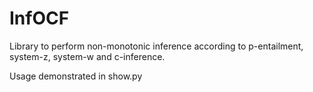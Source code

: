 # InfOCF

Library to perform non-monotonic inference according to p-entailment, system-z, system-w and c-inference.

Usage demonstrated in show.py
